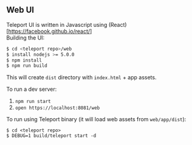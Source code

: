## Web UI

Teleport UI is written in Javascript using (React)[https://facebook.github.io/react/]  
Building the UI:

```bash
$ cd <teleport repo>/web
$ install nodejs >= 5.0.0
$ npm install
$ npm run build
```
This will create `dist` directory with `index.html` + app assets.

To run a dev server:

1. `npm run start`
2. `open https://localhost:8081/web`

To run using Teleport binary (it will load web assets from `web/app/dist`):

```
$ cd <teleport repo>
$ DEBUG=1 build/teleport start -d
```
